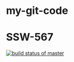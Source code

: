 # my-git-code
# SSW-567
[![build status of master](https://travis-ci.org/saikirankondapalli03/my-git-code.svg?branch=HW05a_Mocking)](https://travis-ci.org/saikirankondapalli03/my-git-code) 
